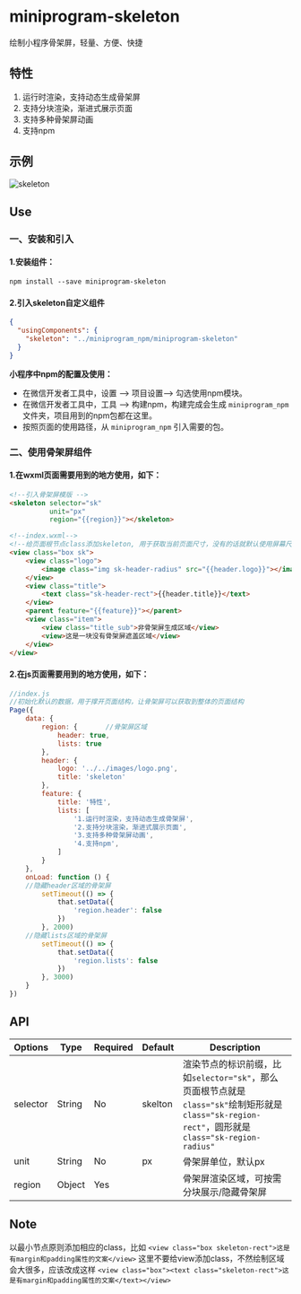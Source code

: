 # miniprogram-skeleton

绘制小程序骨架屏，轻量、方便、快捷

## 特性
1. 运行时渲染，支持动态生成骨架屏
2. 支持分块渲染，渐进式展示页面
3. 支持多种骨架屏动画
4. 支持npm

## 示例
![skeleton](https://image-static.segmentfault.com/218/832/2188326444-5f7c145a9cf9a_articlex)

## Use

### 一、安装和引入

#### 1.安装组件： 

```
npm install --save miniprogram-skeleton
```
#### 2.引入skeleton自定义组件

```json
{
  "usingComponents": {
    "skeleton": "../miniprogram_npm/miniprogram-skeleton"
  }
}
```

**小程序中npm的配置及使用：**
- 在微信开发者工具中，设置 —> 项目设置—> 勾选使用npm模块。
- 在微信开发者工具中，工具 —> 构建npm，构建完成会生成 `miniprogram_npm` 文件夹，项目用到的npm包都在这里。
- 按照页面的使用路径，从 `miniprogram_npm` 引入需要的包。

### 二、使用骨架屏组件

#### 1.在wxml页面需要用到的地方使用，如下：
```html
<!--引入骨架屏模版 -->
<skeleton selector="sk"
          unit="px"
          region="{{region}}"></skeleton>

<!--index.wxml-->
<!--给页面根节点class添加skeleton, 用于获取当前页面尺寸，没有的话就默认使用屏幕尺寸-->
<view class="box sk">
    <view class="logo">
        <image class="img sk-header-radius" src="{{header.logo}}"></image>
    </view>
    <view class="title">
        <text class="sk-header-rect">{{header.title}}</text>
    </view>
    <parent feature="{{feature}}"></parent>
    <view class="item">
        <view class="title_sub">非骨架屏生成区域</view>
        <view>这是一块没有骨架屏遮盖区域</view>
    </view>
</view>
```

#### 2.在js页面需要用到的地方使用，如下：

```javascript
//index.js
//初始化默认的数据，用于撑开页面结构，让骨架屏可以获取到整体的页面结构
Page({
	data: {
		region: {		//骨架屏区域
			header: true,
			lists: true
		},
		header: {
			logo: '../../images/logo.png',
			title: 'skeleton'
		},
		feature: {
			title: '特性',
			lists: [
				'1.运行时渲染，支持动态生成骨架屏',
				'2.支持分块渲染，渐进式展示页面',
				'3.支持多种骨架屏动画',
				'4.支持npm',
			]
		}
	},
	onLoad: function () {
    //隐藏header区域的骨架屏
		setTimeout(() => {
			that.setData({
				'region.header': false
			})
		}, 2000)
    //隐藏lists区域的骨架屏
		setTimeout(() => {
			that.setData({
				'region.lists': false
			})
		}, 3000)
	}
})
```

## API

| Options | Type   | Required | Default         | Description                                                  |
| ------- | ------ | --------- | --------------- | ------------------------------------------------------------ |
| selector | String | No        | skelton | 渲染节点的标识前缀，比如```selector="sk"```，那么页面根节点就是```class="sk"```绘制矩形就是```class="sk-region-rect"```，圆形就是```class="sk-region-radius"``` |
| unit | String | No        | px          | 骨架屏单位，默认px |
| region | Object | Yes      |             | 骨架屏渲染区域，可按需分块展示/隐藏骨架屏 |

## Note
以最小节点原则添加相应的class，比如
`<view class="box skeleton-rect">这是有margin和padding属性的文案</view>`
这里不要给view添加class，不然绘制区域会大很多，应该改成这样
`<view class="box"><text class="skeleton-rect">这是有margin和padding属性的文案</text></view>`